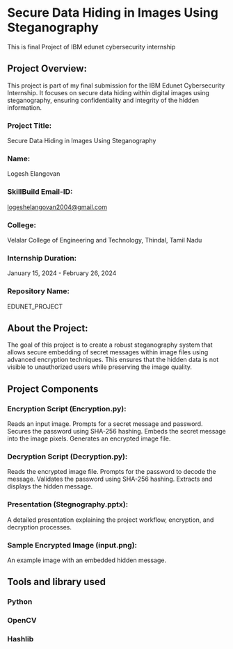 # Secure Data Hiding in Images Using Steganography
This is final Project of IBM edunet cybersecurity internship

## Project Overview:
This project is part of my final submission for the IBM Edunet Cybersecurity Internship. It focuses on secure data hiding within digital images using steganography, ensuring confidentiality and integrity of the hidden information.

### Project Title: 
Secure Data Hiding in Images Using Steganography

### Name:
Logesh Elangovan

### SkillBuild Email-ID:
logeshelangovan2004@gmail.com

### College: 
Velalar College of Engineering and Technology, Thindal, Tamil Nadu

### Internship Duration: 
January 15, 2024 - February 26, 2024

### Repository Name: 
EDUNET_PROJECT

## About the Project:
The goal of this project is to create a robust steganography system that allows secure embedding of secret messages within image files using advanced encryption techniques. This ensures that the hidden data is not visible to unauthorized users while preserving the image quality.

## Project Components
### Encryption Script (Encryption.py):

Reads an input image.
Prompts for a secret message and password.
Secures the password using SHA-256 hashing.
Embeds the secret message into the image pixels.
Generates an encrypted image file.

### Decryption Script (Decryption.py):

Reads the encrypted image file.
Prompts for the password to decode the message.
Validates the password using SHA-256 hashing.
Extracts and displays the hidden message.

### Presentation (Stegnography.pptx):

A detailed presentation explaining the project workflow, encryption, and decryption processes.

### Sample Encrypted Image (input.png):

An example image with an embedded hidden message.

## Tools and library used
### Python
### OpenCV
### Hashlib

